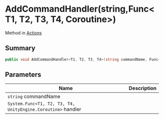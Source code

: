 # AddCommandHandler(string,Func\<T1, T2, T3, T4, Coroutine>)

Method in [Actions](./)

## Summary

```csharp
public void AddCommandHandler<T1, T2, T3, T4>(string commandName, Func<T1, T2, T3, T4, Coroutine> handler);
```

## Parameters

| Name                                                         | Description |
| ------------------------------------------------------------ | ----------- |
| `string` commandName                                         |             |
| `System.Func<T1, T2, T3, T4, UnityEngine.Coroutine>` handler |             |
